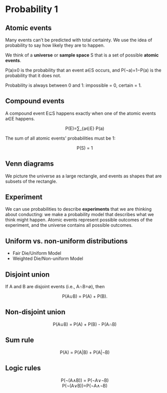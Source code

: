 # Probability 1

## Atomic events

Many events can’t be predicted with total certainty. We use the idea of probability to say how likely they are to happen.

We think of a **universe** or **sample space** S that is a set of possible **atomic events**.

P(a)≥0 is the probability that an event a∈S occurs, and P(¬a)=1−P(a) is the probability that it does not.

Probability is always between 0 and 1: impossible = 0, certain = 1.

## Compound events

A compound event E⊆S happens exactly when one of the atomic events a∈E happens.

<center>P(E)=∑_{a∈E} P(a)</center>

The sum of all atomic events' probabilities must be 1:

<center>P(S) = 1</center>

## Venn diagrams

We picture the universe as a large rectangle, and events as shapes that are subsets of the rectangle.

## Experiment

We can use probabilities to describe **experiments** that we are thinking about conducting: we make a probability model that describes what we think might happen.  Atomic events represent possible outcomes of the experiment, and the universe contains all possible outcomes.

## Uniform vs. non-uniform distributions

* Fair Die/Uniform Model
* Weighted Die/Non-uniform Model

## Disjoint union

If A and B are disjoint events (i.e., A∩B=∅), then

<center>P(A∪B) = P(A) + P(B).</center>

## Non-disjoint union

<center>P(A∪B) = P(A) + P(B) - P(A∩B)</center>

## Sum rule

<center>P(A) = P(A|B) + P(A|¬B)</center>

## Logic rules

<center>P(¬(A∧B)) = P(¬A∨¬B)</center>

<center>P(¬(A∨B))=P(¬A∧¬B)</center>